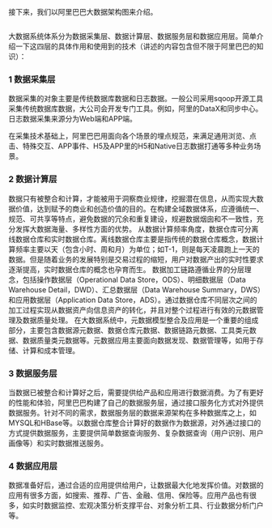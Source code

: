 接下来，我们以阿里巴巴大数据架构图来介绍。
  
![]()  
  
大数据系统体系分为数据采集层、数据计算层、数据服务层和数据应用层。简单介绍一下这四层的具体作用和使用到的技术（讲述的内容包含但不限于阿里巴巴的知识）：

### 1 数据采集层
数据采集的对象主要是传统数据库数据和日志数据。一般公司采用sqoop开源工具采集传统数据库数据，大公司会开发专门工具。例如，阿里的DataX和同步中心。日志数据采集来源分为Web端和APP端。

在采集技术基础上，阿里巴巴用面向各个场景的埋点规范，来满足通用浏览、点击、特殊交互、APP事件、H5及APP里的H5和Native日志数据打通等多种业务场景。

### 2 数据计算层

数据只有被整合和计算，才能被用于洞察商业规律，挖掘潜在信息，从而实现大数据价值，达到赋予的商业和创造价值的目的。在构建全域数据体系，应遵循统一、规范、可共享等特点，避免数据的冗余和重复建设，规避数据烟囱和不一致性，充分发挥大数据海量、多样性方面的优势。
从数据计算频率角度，数据仓库可分离线数据仓库和实时数据仓库。离线数据仓库主要是指传统的数据仓库概念，数据计算频率主要以天（包含小时、周和月）为单位；如T-1，则是每天凌晨跑上一天的数据。但是随着业务的发展特别是交易过程的缩短，用户对数据产出的实时性要求逐渐提高，实时数据仓库的概念也孕育而生。
数据加工链路遵循业界的分层理念，包括操作数据层（Operational Data Store，ODS）、明细数据层（Data Warehouse Detail，DWD）、汇总数据层（Data Warehouse Summary，DWS）和应用数据层（Application Data Store，ADS）。通过数据仓库不同层次之间的加工过程实现从数据资产向信息资产的转化，并且对整个过程进行有效的元数据管理及数据质量处理。
在大数据系统中，元数据模型整合及应用是一个重要的组成部分，主要包含数据源元数据、数据仓库元数据、数据链路元数据、工具类元数据、数据质量类元数据等。元数据应用主要面向数据发现、数据管理等，如用于存储、计算和成本管理。



### 3 数据服务层

当数据已被整合和计算好之后，需要提供给产品和应用进行数据消费。为了有更好的性能和体验，阿里巴巴构建了自己的数据服务层，通过接口服务化方式对外提供数据服务。针对不同的需求，数据服务层的数据来源架构在多种数据库之上，如MYSQL和HBase等。以数据仓库整合计算好的数据作为数据源，对外通过接口的方式提供数据服务，主要提供简单数据查询服务、复杂数据查询（用户识别、用户画像等）和实时数据推送服务。

### 4 数据应用层

数据准备好后，通过合适的应用提供给用户，让数据最大化地发挥价值。对数据的应用有很多方面，如搜索、推荐、广告、金融、信用、保险等。应用产品也有很多，如实时数据监控、宏观决策分析支撑平台、对象分析工具、行业数据分析门户等。
